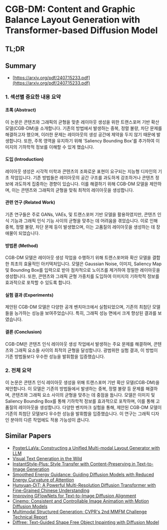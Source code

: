 # CGB-DM: Content and Graphic Balance Layout Generation with Transformer-based Diffusion Model
## TL;DR
## Summary
- [https://arxiv.org/pdf/2407.15233.pdf](https://arxiv.org/pdf/2407.15233.pdf)

### 1. 섹션별 중요한 내용 요약

#### 초록 (Abstract)
이 논문은 콘텐츠와 그래픽의 균형을 맞춘 레이아웃 생성을 위한 트랜스포머 기반 확산 모델(CGB-DM)을 소개합니다. 기존의 방법에서 발생하는 중복, 정렬 불량, 차단 문제를 해결하고자 했으며, 이러한 문제는 레이아웃의 생성 공간에 제약을 두지 않기 때문에 발생합니다. 또한, 주목 영역을 유지하기 위해 'Saliency Bounding Box'를 추가하여 이미지의 기하학적 정보를 이해할 수 있게 했습니다.

#### 도입 (Introduction)
레이아웃 생성은 시각적 미학과 콘텐츠의 조화로운 표현이 요구되는 지능형 디자인의 기초 작업입니다. 기존 방법들은 레이아웃의 공간 구조를 과도하게 강조하거나 콘텐츠 정보에 과도하게 집중하는 경향이 있습니다. 이를 해결하기 위해 CGB-DM 모델을 제안하며, 이는 콘텐츠와 그래픽의 균형을 맞춰 최적의 레이아웃을 생성합니다.

#### 관련 연구 (Related Work)
기존 연구들은 주로 GANs, VAEs, 및 트랜스포머 기반 모델을 활용하였지만, 콘텐츠 인식 기능과 그래픽 인식 기능 사이의 균형을 맞추는 데 어려움을 겪었습니다. 이로 인해 중복, 정렬 불량, 차단 문제 등이 발생했으며, 이는 고품질의 레이아웃을 생성하는 데 장애물이 되었습니다.

#### 방법론 (Method)
CGB-DM 모델은 레이아웃 생성 작업을 수행하기 위해 트랜스포머와 확산 모델을 결합한 최초의 효율적인 아키텍처입니다. 모델은 Gaussian Noise, 이미지, Saliency Map 및 Bounding Box를 입력으로 받아 점차적으로 노이즈를 제거하여 정밀한 레이아웃을 생성합니다. 또한, 콘텐츠와 그래픽 균형 가중치를 도입하여 이미지의 기하학적 정보를 효과적으로 포착할 수 있도록 합니다.

#### 실험 결과 (Experiments)
제안된 CGB-DM 모델은 다양한 공개 벤치마크에서 실험되었으며, 기존의 최첨단 모델들을 능가하는 성능을 보여주었습니다. 특히, 그래픽 성능 면에서 크게 향상된 결과를 보였습니다.

#### 결론 (Conclusion)
CGB-DM은 콘텐츠 인식 레이아웃 생성 작업에서 발생하는 주요 문제를 해결하며, 콘텐츠와 그래픽 요소들 사이의 최적의 균형을 달성합니다. 광범위한 실험 결과, 이 방법이 기존 방법들보다 우수한 성능을 발휘함을 입증했습니다.

### 2. 전체 요약
이 논문은 콘텐츠 인식 레이아웃 생성을 위해 트랜스포머 기반 확산 모델(CGB-DM)을 제안합니다. 이 모델은 기존의 방법들에서 발생하는 중복, 정렬 불량 등 문제를 해결하며, 콘텐츠와 그래픽 요소 사이의 균형을 맞추는 데 중점을 둡니다. 모델은 이미지 및 Saliency Bounding Box를 통해 기하학적 정보를 효과적으로 포착하며, 이를 통해 고품질의 레이아웃을 생성합니다. 다양한 벤치마크 실험을 통해, 제안된 CGB-DM 모델이 기존의 최첨단 모델보다 우수한 성능을 발휘함을 입증했습니다. 이 연구는 그래픽 디자인 분야의 다른 작업에도 적용 가능성이 큽니다.

## Similar Papers
- [PosterLLaVa: Constructing a Unified Multi-modal Layout Generator with LLM](2406.02884.md)
- [Visual Text Generation in the Wild](2407.14138.md)
- [InstantStyle-Plus: Style Transfer with Content-Preserving in Text-to-Image Generation](2407.00788.md)
- [Smoothed Energy Guidance: Guiding Diffusion Models with Reduced Energy Curvature of Attention](2408.00760.md)
- [Hunyuan-DiT: A Powerful Multi-Resolution Diffusion Transformer with Fine-Grained Chinese Understanding](2405.08748.md)
- [Improving GFlowNets for Text-to-Image Diffusion Alignment](2406.00633.md)
- [Cinemo: Consistent and Controllable Image Animation with Motion Diffusion Models](2407.15642.md)
- [Multimodal Structured Generation: CVPR's 2nd MMFM Challenge Technical Report](2406.11403.md)
- [Diffree: Text-Guided Shape Free Object Inpainting with Diffusion Model](2407.16982.md)
